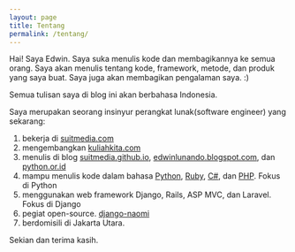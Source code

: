 ```yaml
---
layout: page
title: Tentang
permalink: /tentang/
---
```


Hai! Saya Edwin. Saya suka menulis kode dan membagikannya ke semua orang. Saya akan menulis tentang kode, framework, metode, dan produk yang saya buat. Saya juga akan membagikan pengalaman saya. :)

Semua tulisan saya di blog ini akan berbahasa Indonesia.

Saya merupakan seorang insinyur perangkat lunak(software engineer) yang sekarang:

1. bekerja di [suitmedia.com](http://suitmedia.com)
2. mengembangkan [kuliahkita.com](http://kuliahkita.com)
3. menulis di blog [suitmedia.github.io](https://suitmedia.github.io), [edwinlunando.blogspot.com](http://edwinlunando.blogspot.com), dan [python.or.id](http://python.or.id)
4. mampu menulis kode dalam bahasa [Python](http://python.org/), [Ruby](https://www.ruby-lang.org), [C#](http://en.wikipedia.org/wiki/C_Sharp_%28programming_language%29), dan [PHP](http://php.net/). Fokus di Python
5. menggunakan web framework Django, Rails, ASP MVC, dan Laravel. Fokus di Django
6. pegiat open-source. [django-naomi](https://github.com/edwinlunando/django-naomi)
7. berdomisili di Jakarta Utara.

Sekian dan terima kasih.




